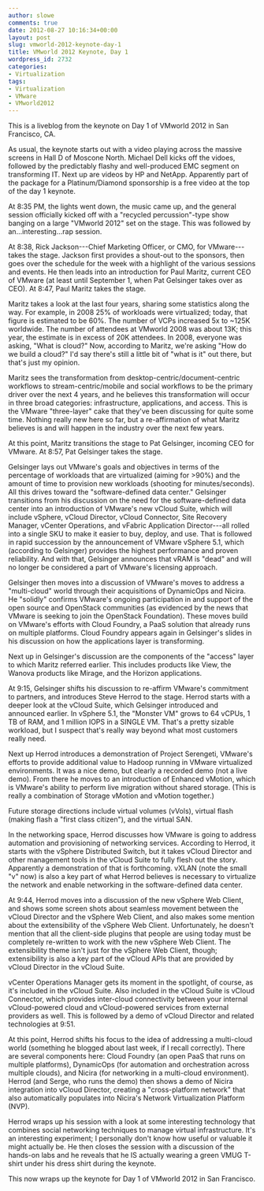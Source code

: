```yaml
---
author: slowe
comments: true
date: 2012-08-27 10:16:34+00:00
layout: post
slug: vmworld-2012-keynote-day-1
title: VMworld 2012 Keynote, Day 1
wordpress_id: 2732
categories:
- Virtualization
tags:
- Virtualization
- VMware
- VMworld2012
---
```


This is a liveblog from the keynote on Day 1 of VMworld 2012 in San Francisco, CA.

As usual, the keynote starts out with a video playing across the massive screens in Hall D of Moscone North. Michael Dell kicks off the vidoes, followed by the predictably flashy and well-produced EMC segment on transforming IT. Next up are videos by HP and NetApp. Apparently part of the package for a Platinum/Diamond sponsorship is a free video at the top of the day 1 keynote.

At 8:35 PM, the lights went down, the music came up, and the general session officially kicked off with a "recycled percussion"-type show banging on a large "VMworld 2012" set on the stage. This was followed by an...interesting...rap session.

At 8:38, Rick Jackson---Chief Marketing Officer, or CMO, for VMware---takes the stage. Jackson first provides a shout-out to the sponsors, then goes over the schedule for the week with a highlight of the various sessions and events. He then leads into an introduction for Paul Maritz, current CEO of VMware (at least until September 1, when Pat Gelsinger takes over as CEO). At 8:47, Paul Maritz takes the stage.

Maritz takes a look at the last four years, sharing some statistics along the way. For example, in 2008 25% of workloads were virtualized; today, that figure is estimated to be 60%. The number of VCPs increased 5x to ~125K worldwide. The number of attendees at VMworld 2008 was about 13K; this year, the estimate is in excess of 20K attendees. In 2008, everyone was asking, "What is cloud?" Now, according to Maritz, we're asking "How do we build a cloud?" I'd say there's still a little bit of "what is it" out there, but that's just my opinion.

Maritz sees the transformation from desktop-centric/document-centric workflows to stream-centric/mobile and social workflows to be the primary driver over the next 4 years, and he believes this transformation will occur in three broad categories: infrastructure, applications, and access. This is the VMware "three-layer" cake that they've been discussing for quite some time. Nothing really new here so far, but a re-affirmation of what Maritz believes is and will happen in the industry over the next few years.

At this point, Maritz transitions the stage to Pat Gelsinger, incoming CEO for VMware. At 8:57, Pat Gelsinger takes the stage.

Gelsinger lays out VMware's goals and objectives in terms of the percentage of workloads that are virtualized (aiming for >90%) and the amount of time to provision new workloads (shooting for minutes/seconds). All this drives toward the "software-defined data center." Gelsinger transitions from his discussion on the need for the software-defined data center into an introduction of VMware's new vCloud Suite, which will include vSphere, vCloud Director, vCloud Connector, Site Recovery Manager, vCenter Operations, and vFabric Application Director---all rolled into a single SKU to make it easier to buy, deploy, and use. That is followed in rapid succession by the announcement of VMware vSphere 5.1, which (according to Gelsinger) provides the highest performance and proven reliability. And with that, Gelsinger announces that vRAM is "dead" and will no longer be considered a part of VMware's licensing approach.

Gelsinger then moves into a discussion of VMware's moves to address a "multi-cloud" world through their acquisitions of DynamicOps and Nicira. He "solidly" confirms VMware's ongoing participation in and support of the open source and OpenStack communities (as evidenced by the news that VMware is seeking to join the OpenStack Foundation). These moves build on VMware's efforts with Cloud Foundry, a PaaS solution that already runs on multiple platforms. Cloud Foundry appears again in Gelsinger's slides in his discussion on how the applications layer is transforming.

Next up in Gelsinger's discussion are the components of the "access" layer to which Maritz referred earlier. This includes products like View, the Wanova products like Mirage, and the Horizon applications.

At 9:15, Gelsinger shifts his discussion to re-affirm VMware's commitment to partners, and introduces Steve Herrod to the stage. Herrod starts with a deeper look at the vCloud Suite, which Gelsinger introduced and announced earlier. In vSphere 5.1, the "Monster VM" grows to 64 vCPUs, 1 TB of RAM, and 1 million IOPS in a SINGLE VM. That's a pretty sizable workload, but I suspect that's really way beyond what most customers really need.

Next up Herrod introduces a demonstration of Project Serengeti, VMware's efforts to provide additional value to Hadoop running in VMware virtualized environments. It was a nice demo, but clearly a recorded demo (not a live demo). From there he moves to an introduction of Enhanced vMotion, which is VMware's ability to perform live migration without shared storage. (This is really a combination of Storage vMotion and vMotion together.)

Future storage directions include virtual volumes (vVols), virtual flash (making flash a "first class citizen"), and the virtual SAN.

In the networking space, Herrod discusses how VMware is going to address automation and provisioning of networking services. According to Herrod, it starts with the vSphere Distributed Switch, but it takes vCloud Director and other management tools in the vCloud Suite to fully flesh out the story. Apparently a demonstration of that is forthcoming. vXLAN (note the small "v" now) is also a key part of what Herrod believes is necessary to virtualize the network and enable networking in the software-defined data center.

At 9:44, Herrod moves into a discussion of the new vSphere Web Client, and shows some screen shots about seamless movement between the vCloud Director and the vSphere Web Client, and also makes some mention about the extensibility of the vSphere Web Client. Unfortunately, he doesn't mention that all the client-side plugins that people are using today must be completely re-written to work with the new vSphere Web Client. The extensibility theme isn't just for the vSphere Web Client, though; extensibility is also a key part of the vCloud APIs that are provided by vCloud Director in the vCloud Suite.

vCenter Operations Manager gets its moment in the spotlight, of course, as it's included in the vCloud Suite. Also included in the vCloud Suite is vCloud Connector, which provides inter-cloud connectivity between your internal vCloud-powered cloud and vCloud-powered services from external providers as well. This is followed by a demo of vCloud Director and related technologies at 9:51.

At this point, Herrod shifts his focus to the idea of addressing a multi-cloud world (something he blogged about last week, if I recall correctly). There are several components here: Cloud Foundry (an open PaaS that runs on multiple platforms), DynamicOps (for automation and orchestration across multiple clouds), and Nicira (for networking in a multi-cloud environment). Herrod (and Serge, who runs the demo) then shows a demo of Nicira integration into vCloud Director, creating a "cross-platform network" that also automatically populates into Nicira's Network Virtualization Platform (NVP).

Herrod wraps up his session with a look at some interesting technology that combines social networking techniques to manage virtual infrastructure. It's an interesting experiment; I personally don't know how useful or valuable it might actually be. He then closes the session with a discussion of the hands-on labs and he reveals that he IS actually wearing a green VMUG T-shirt under his dress shirt during the keynote.

This now wraps up the keynote for Day 1 of VMworld 2012 in San Francisco.

